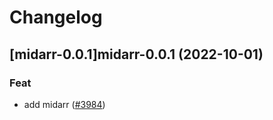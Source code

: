 # Changelog



## [midarr-0.0.1]midarr-0.0.1 (2022-10-01)

### Feat

- add midarr ([#3984](https://github.com/truecharts/charts/issues/3984))
